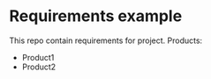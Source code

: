 # Requirements example

This repo contain requirements for project. Products:

* Product1
* Product2

